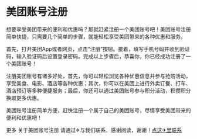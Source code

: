 # 美团账号注册

想要享受美团带来的便利和优惠吗？那就赶紧注册一个美团账号吧！美团账号注册简单快捷，只需要几个简单的步骤，就能轻松享受美团带来的各种优惠和服务。

首先，打开美团App或者网页，点击“注册”按钮。接着，填写手机号码并收到验证码，输入验证码后设置登录密码。完成以上步骤后，恭喜你，你已经成功注册了一个美团账号！

注册美团账号有诸多好处，首先，你可以轻松浏览各种优惠信息并参与抢购活动，享受美食、电影、酒店等各种优惠；其次，你可以在美团上进行外卖订餐、打车、酒店预订等多种便捷服务；最后，你还可以通过美团账号参与积分活动，积攒积分换取更多优惠。

美团账号注册简单方便，赶快注册一个属于自己的美团账号，尽情享受美团带来的便利和优惠吧！

更多 关于美团账号注册 请通过✈与我们联系，感谢阅读，谢谢！[点这✈里联系](https://ads.k02.cc)